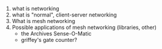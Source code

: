 1. what is networking
2. what is "normal", client-server networking
3. What is mesh networking
4. Possible applications of mesh networking (libraries, other)
   * the Archives Sense-O-Matic
   * griffey's gate counter?


